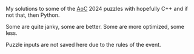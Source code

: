 My solutions to some of the [AoC](https://adventofcode.com/) 2024 puzzles with 
hopefully C++ and if not that, then Python.

Some are quite janky, some are better. Some are more optimized, some less.

Puzzle inputs are not saved here due to the rules of the event.